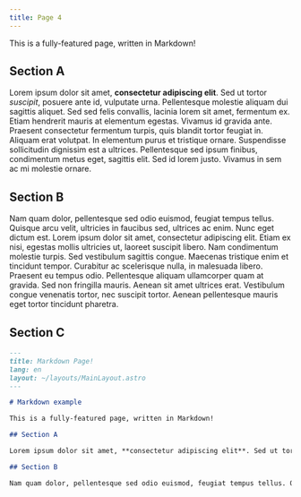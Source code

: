 ```yaml
---
title: Page 4
---
```


This is a fully-featured page, written in Markdown!

## Section A

Lorem ipsum dolor sit amet, **consectetur adipiscing elit**. Sed ut tortor _suscipit_, posuere ante id, vulputate urna. Pellentesque molestie aliquam dui sagittis aliquet. Sed sed felis convallis, lacinia lorem sit amet, fermentum ex. Etiam hendrerit mauris at elementum egestas. Vivamus id gravida ante. Praesent consectetur fermentum turpis, quis blandit tortor feugiat in. Aliquam erat volutpat. In elementum purus et tristique ornare. Suspendisse sollicitudin dignissim est a ultrices. Pellentesque sed ipsum finibus, condimentum metus eget, sagittis elit. Sed id lorem justo. Vivamus in sem ac mi molestie ornare.

## Section B

Nam quam dolor, pellentesque sed odio euismod, feugiat tempus tellus. Quisque arcu velit, ultricies in faucibus sed, ultrices ac enim. Nunc eget dictum est. Lorem ipsum dolor sit amet, consectetur adipiscing elit. Etiam ex nisi, egestas mollis ultricies ut, laoreet suscipit libero. Nam condimentum molestie turpis. Sed vestibulum sagittis congue. Maecenas tristique enim et tincidunt tempor. Curabitur ac scelerisque nulla, in malesuada libero. Praesent eu tempus odio. Pellentesque aliquam ullamcorper quam at gravida. Sed non fringilla mauris. Aenean sit amet ultrices erat. Vestibulum congue venenatis tortor, nec suscipit tortor. Aenean pellentesque mauris eget tortor tincidunt pharetra.

## Section C

```markdown
---
title: Markdown Page!
lang: en
layout: ~/layouts/MainLayout.astro
---

# Markdown example

This is a fully-featured page, written in Markdown!

## Section A

Lorem ipsum dolor sit amet, **consectetur adipiscing elit**. Sed ut tortor _suscipit_, posuere ante id, vulputate urna. Pellentesque molestie aliquam dui sagittis aliquet. Sed sed felis convallis, lacinia lorem sit amet, fermentum ex. Etiam hendrerit mauris at elementum egestas. Vivamus id gravida ante. Praesent consectetur fermentum turpis, quis blandit tortor feugiat in. Aliquam erat volutpat. In elementum purus et tristique ornare. Suspendisse sollicitudin dignissim est a ultrices. Pellentesque sed ipsum finibus, condimentum metus eget, sagittis elit. Sed id lorem justo. Vivamus in sem ac mi molestie ornare.

## Section B

Nam quam dolor, pellentesque sed odio euismod, feugiat tempus tellus. Quisque arcu velit, ultricies in faucibus sed, ultrices ac enim. Nunc eget dictum est. Lorem ipsum dolor sit amet, consectetur adipiscing elit. Etiam ex nisi, egestas mollis ultricies ut, laoreet suscipit libero. Nam condimentum molestie turpis. Sed vestibulum sagittis congue. Maecenas tristique enim et tincidunt tempor. Curabitur ac scelerisque nulla, in malesuada libero. Praesent eu tempus odio. Pellentesque aliquam ullamcorper quam at gravida. Sed non fringilla mauris. Aenean sit amet ultrices erat. Vestibulum congue venenatis tortor, nec suscipit tortor. Aenean pellentesque mauris eget tortor tincidunt pharetra.
```
